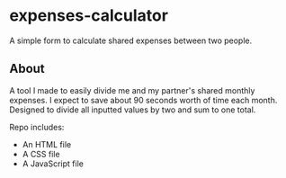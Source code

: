 # expenses-calculator
A simple form to calculate shared expenses between two people.

## About
A tool I made to easily divide me and my partner's shared monthly expenses. I expect to save about 90 seconds worth of time each month. 
Designed to divide all inputted values by two and sum to one total. 

Repo includes:
- An HTML file
- A CSS file
- A JavaScript file
